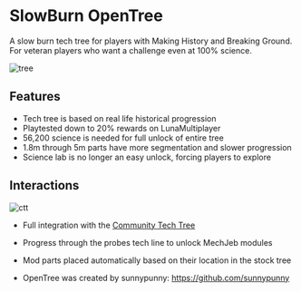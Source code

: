 # SlowBurn OpenTree

A slow burn tech tree for players with Making History and Breaking Ground. For veteran players who want a challenge even at 100% science. 

![tree](https://i.imgur.com/zHote78.jpg)

## Features
* Tech tree is based on real life historical progression
* Playtested down to 20% rewards on LunaMultiplayer
* 56,200 science is needed for full unlock of entire tree
* 1.8m through 5m parts have more segmentation and slower progression
* Science lab is no longer an easy unlock, forcing players to explore

## Interactions

![ctt](https://i.imgur.com/pOpdwHo.png)

* Full integration with the [Community Tech Tree](https://spacedock.info/mod/534/Community%20Tech%20Tree)
* Progress through the probes tech line to unlock MechJeb modules
* Mod parts placed automatically based on their location in the stock tree

* OpenTree was created by sunnypunny: https://github.com/sunnypunny
  
